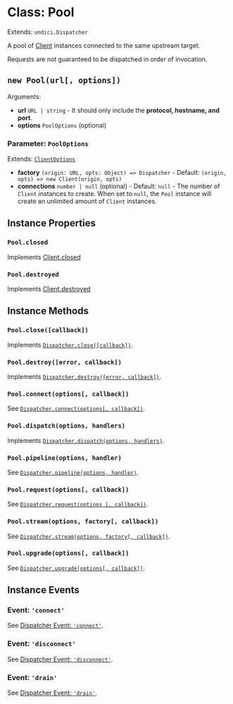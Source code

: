# Class: Pool

Extends: `undici.Dispatcher`

A pool of [Client](docs/api/Client.md) instances connected to the same upstream target.

Requests are not guaranteed to be dispatched in order of invocation.

## `new Pool(url[, options])`

Arguments:

* **url** `URL | string` - It should only include the **protocol, hostname, and port**.
* **options** `PoolOptions` (optional)

### Parameter: `PoolOptions`

Extends: [`ClientOptions`](docs/api/Client.md#parameter-clientoptions)

* **factory** `(origin: URL, opts: Object) => Dispatcher` - Default: `(origin, opts) => new Client(origin, opts)`
* **connections** `number | null` (optional) - Default: `null` - The number of `Client` instances to create. When set to `null`, the `Pool` instance will create an unlimited amount of `Client` instances.

## Instance Properties

### `Pool.closed`

Implements [Client.closed](docs/api/Client.md#clientclosed)

### `Pool.destroyed`

Implements [Client.destroyed](docs/api/Client.md#clientdestroyed)

## Instance Methods

### `Pool.close([callback])`

Implements [`Dispatcher.close([callback])`](docs/api/Dispatcher.md#clientclose-callback-).

### `Pool.destroy([error, callback])`

Implements [`Dispatcher.destroy([error, callback])`](docs/api/Dispatcher.md#dispatcher-callback-).

### `Pool.connect(options[, callback])`

See [`Dispatcher.connect(options[, callback])`](docs/api/Dispatcher.md#clientconnectoptions--callback).

### `Pool.dispatch(options, handlers)`

Implements [`Dispatcher.dispatch(options, handlers)`](docs/api/Dispatcher.md#clientdispatchoptions-handlers).

### `Pool.pipeline(options, handler)`

See [`Dispatcher.pipeline(options, handler)`](docs/api/Dispatcher.md#clientpipelineoptions-handler).

### `Pool.request(options[, callback])`

See [`Dispatcher.request(options [, callback])`](docs/api/Dispatcher.md#clientrequestoptions--callback).

### `Pool.stream(options, factory[, callback])`

See [`Dispatcher.stream(options, factory[, callback])`](docs/api/Dispatcher.md#clientstreamoptions-factory--callback).

### `Pool.upgrade(options[, callback])`

See [`Dispatcher.upgrade(options[, callback])`](docs/api/Dispatcher.md#clientupgradeoptions-callback).

## Instance Events

### Event: `'connect'`

See [Dispatcher Event: `'connect'`](docs/api/Dispatcher.md#event-connect).

### Event: `'disconnect'`

See [Dispatcher Event: `'disconnect'`](docs/api/Dispatcher.md#event-connect).

### Event: `'drain'`

See [Dispatcher Event: `'drain'`](docs/api/Dispatcher.md#event-connect).
